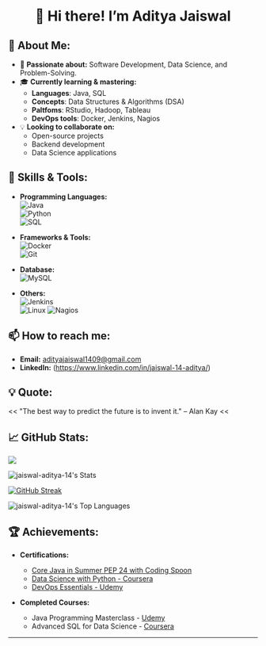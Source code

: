 <h1 align="center"> 👋 Hi there! I’m Aditya Jaiswal</h1>  



## 🚀 About Me:
- 👀 **Passionate about:** Software Development, Data Science, and Problem-Solving.
- 🎓 **Currently learning & mastering:**  
  - **Languages**: Java, SQL  
  - **Concepts**: Data Structures & Algorithms (DSA)
  - **Paltfoms**: RStudio, Hadoop, Tableau
  - **DevOps tools**: Docker, Jenkins, Nagios  
- 💡 **Looking to collaborate on:**  
  - Open-source projects  
  - Backend development  
  - Data Science applications



## 🔧 Skills & Tools:
- **Programming Languages:**  
  ![Java](https://img.shields.io/badge/Java-ED8B00?style=for-the-badge&logo=java&logoColor=white)  
  ![Python](https://img.shields.io/badge/Python-FFD43B?style=for-the-badge&logo=python&logoColor=blue)  
  ![SQL](https://img.shields.io/badge/SQL-003B57?style=for-the-badge&logo=postgresql&logoColor=white)

- **Frameworks & Tools:**  
  ![Docker](https://img.shields.io/badge/Docker-2CA5E0?style=for-the-badge&logo=docker&logoColor=white)  
  ![Git](https://img.shields.io/badge/Git-F05032?style=for-the-badge&logo=git&logoColor=white)

- **Database:**  
  ![MySQL](https://img.shields.io/badge/MySQL-4479A1?style=for-the-badge&logo=mysql&logoColor=white)  

- **Others:**  
  ![Jenkins](https://img.shields.io/badge/Jenkins-D24939?style=for-the-badge&logo=jenkins&logoColor=white)  
  ![Linux](https://img.shields.io/badge/Linux-FCC624?style=for-the-badge&logo=linux&logoColor=black)
  ![Nagios](https://img.shields.io/badge/Nagios-0080FF?style=for-the-badge&logo=nagios&logoColor=white)


## 📫 How to reach me:
- **Email:** [adityajaiswal1409@gmail.com](mailto:adityajaiswal1409@gmail.com)  
- **LinkedIn:** (https://www.linkedin.com/in/jaiswal-14-aditya/)



## 💡 Quote:
<< "The best way to predict the future is to invent it." – Alan Kay <<



## 📈 GitHub Stats:
![](https://komarev.com/ghpvc/?username=jaiswal-aditya-14)

![jaiswal-aditya-14's Stats](https://github-readme-stats.vercel.app/api?username=jaiswal-aditya-14&theme=vue-dark&show_icons=true&hide_border=false&count_private=true)

[![GitHub Streak](https://github-readme-streak-stats.herokuapp.com?user=jaiswal-aditya-14&theme=vue-dark&card_width=400)](https://git.io/streak-stats#center)

![jaiswal-aditya-14's Top Languages](https://github-readme-stats.vercel.app/api/top-langs/?username=jaiswal-aditya-14&theme=vue-dark&show_icons=true&hide_border=false&layout=compact)


## 🏆 Achievements:
- **Certifications:**
  - [Core Java in Summer PEP 24 with Coding Spoon](https://credsverse.com/credentials/3f468bf1-5ab1-4872-9bf8-8b3babb38aba?)  
  - [Data Science with Python - Coursera](https://www.your-link.com)  
  - [DevOps Essentials - Udemy](https://www.your-link.com)

- **Completed Courses:**
  - Java Programming Masterclass - [Udemy](https://www.udemy.com)  
  - Advanced SQL for Data Science - [Coursera](https://www.coursera.org)

---
